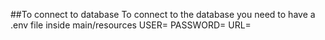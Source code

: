 ##To connect to database
To connect to the database you need to have a .env file inside main/resources
USER=
PASSWORD=
URL=
